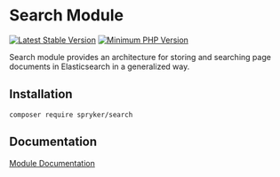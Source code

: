 # Search Module
[![Latest Stable Version](https://poser.pugx.org/spryker/search/v/stable.svg)](https://packagist.org/packages/spryker/search)
[![Minimum PHP Version](https://img.shields.io/badge/php-%3E%3D%207.4-8892BF.svg)](https://php.net/)

Search module provides an architecture for storing and searching page documents in Elasticsearch in a generalized way.

## Installation

```
composer require spryker/search
```

## Documentation

[Module Documentation](https://academy.spryker.com/developing_with_spryker/module_guide/yves_components/search/search.html)
